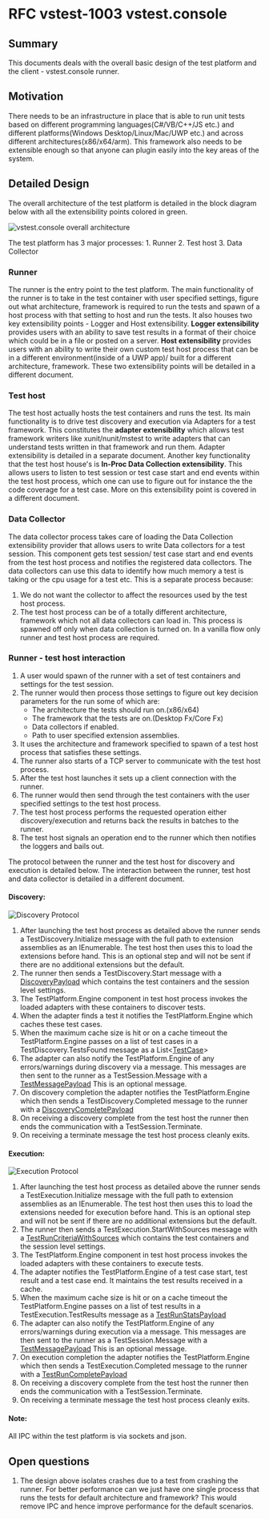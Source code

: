 # RFC vstest-1003 vstest.console

## Summary
This documents deals with the overall basic design of the test platform and the client - vstest.console runner.

## Motivation
There needs to be an infrastructure in place that is able to run unit tests based on different programming languages(C#/VB/C++/JS etc.) and different platforms(Windows Desktop/Linux/Mac/UWP etc.) and across different architectures(x86/x64/arm). This framework also needs to be extensible enough so that anyone can plugin easily into the key areas of the system.

## Detailed Design

The overall architecture of the test platform is detailed in the block diagram below with all the extensibility points colored in green. 

![vstest.console overall architecture]()

The test platform has 3 major processes:
	1. Runner
	2. Test host
	3. Data Collector

### Runner
The runner is the entry point to the test platform. The main functionality of the runner is to take in the test container with user specified settings, figure out what architecture, framework is required to run the tests and spawn of a host process with that setting to host and run the tests. It also houses two key extensibility points - Logger and Host extensibility. **Logger extensibility** provides users with an ability to save test results in a format of their choice which could be in a file or posted on a server. **Host extensibility** provides users with an ability to write their own custom test host process that can be in a different environment(inside of a UWP app)/ built for a different architecture, framework. These two extensibility points will be detailed in a different document.

### Test host
The test host actually hosts the test containers and runs the test. Its main functionality is to drive test discovery and execution via Adapters for a test framework. This constitutes the **adapter extensibility** which allows test framework writers like xunit/nunit/mstest to write adapters that can understand tests written in that framework and run them. Adapter extensibility is detailed in a separate document. Another key functionality that the test host house's is **In-Proc Data Collection extensibility**. This allows users to listen to test session or test case start and end events within the test host process, which one can use to figure out for instance the the code coverage for a test case. More on this extensibility point is covered in a different document.

### Data Collector
The data collector process takes care of loading the Data Collection extensibility provider that allows users to write Data collectors for a test session. This component gets test session/ test case start and end events from the test host process and notifies the registered data collectors. The data collectors can use this data to identify how much memory a test is taking or the cpu usage for a test etc. This is a separate process because:
1. We do not want the collector to affect the resources used by the test host process.
2. The test host process can be of a totally different architecture, framework which not all data collectors can load in.
This process is spawned off only when data collection is turned on. In a vanilla flow only runner and test host process are required. 

### Runner - test host interaction
1. A user would spawn of the runner with a set of test containers and settings for the test session. 
2. The runner would then process those settings to figure out key decision parameters for the run some of which are:
	* The architecture the tests should run on.(x86/x64)
	* The framework that the tests are on.(Desktop Fx/Core Fx)
	* Data collectors if enabled.
	* Path to user specified extension assemblies.
3. It uses the architecture and framework specified to spawn of a test host process that satisfies these settings.
4. The runner also starts of a TCP server to communicate with the test host process. 
5. After the test host launches it sets up a client connection with the runner. 
6. The runner would then send through the test containers with the user specified settings to the test host process.
7. The test host process performs the requested operation either discovery/execution and returns back the results in batches to the runner.
8. The test host signals an operation end to the runner which then notifies the loggers and bails out.

The protocol between the runner and the test host for discovery and execution is detailed below. The interaction between the runner, test host and data collector is detailed in a different document.

#### Discovery:	
![Discovery Protocol]()								
1. After launching the test host process as detailed above the runner sends a TestDiscovery.Initialize message with the full path to extension assemblies as an IEnumerable<string>. The test host then uses this to load the extensions before hand. This is an optional step and will not be sent if there are no additional extensions but the default.
2. The runner then sends a TestDiscovery.Start message with a [DiscoveryPayload](https://github.com/Microsoft/vstest/blob/master/src/Microsoft.TestPlatform.ObjectModel/Client/DiscoveryCriteria.cs) which contains the test containers and the session level settings.
3. The TestPlatform.Engine component in test host process invokes the loaded adapters with these containers to discover tests.
4. When the adapter finds a test it notifies the TestPlatform.Engine which caches these test cases.
5. When the maximum cache size is hit or on a cache timeout the TestPlatform.Engine passes on a list of test cases in a TestDiscovery.TestsFound message as a List<[TestCase](https://github.com/Microsoft/vstest/blob/master/src/Microsoft.TestPlatform.ObjectModel/TestCase.cs)>
6. The adapter can also notify the TestPlatform.Engine of any errors/warnings during discovery via a message. This messages are then sent to the runner as a TestSession.Message with a [TestMessagePayload](https://github.com/Microsoft/vstest/blob/master/src/Microsoft.TestPlatform.CommunicationUtilities/Messages/TestMessagePayload.cs) This is an optional message.
7. On discovery completion the adapter notifies the TestPlatform.Engine which then sends a TestDiscovery.Completed message to the runner with a [DiscoveryCompletePayload](https://github.com/Microsoft/vstest/blob/master/src/Microsoft.TestPlatform.CommunicationUtilities/Messages/DiscoveryCompletePayload.cs)
8. On receiving a discovery complete from the test host the runner then ends the communication with a TestSession.Terminate.
9. On receiving a terminate message the test host process cleanly exits.
	
#### Execution:
![Execution Protocol]()
1. After launching the test host process as detailed above the runner sends a TestExecution.Initialize message with the full path to extension assemblies as an IEnumerable<string>. The test host then uses this to load the extensions needed for execution before hand. This is an optional step and will not be sent if there are no additional extensions but the default.
2. The runner then sends a TestExecution.StartWithSources message with a [TestRunCriteriaWithSources](https://github.com/Microsoft/vstest/blob/master/src/Microsoft.TestPlatform.CommunicationUtilities/ObjectModel/TestRunCriteriaWithSources.cs) which contains the test containers and the session level settings.
3. The TestPlatform.Engine component in test host process invokes the loaded adapters with these containers to execute tests.
4. The adapter notifies the TestPlatform.Engine of a test case start, test result and a test case end. It maintains the test results received in a cache.
5. When the maximum cache size is hit or on a cache timeout the TestPlatform.Engine passes on a list of test results in a TestExecution.TestResults message as a [TestRunStatsPayload](https://github.com/Microsoft/vstest/blob/master/src/Microsoft.TestPlatform.CommunicationUtilities/Messages/TestRunStatsPayload.cs)
6. The adapter can also notify the TestPlatform.Engine of any errors/warnings during execution via a message. This messages are then sent to the runner as a TestSession.Message with a [TestMessagePayload](https://github.com/Microsoft/vstest/blob/master/src/Microsoft.TestPlatform.CommunicationUtilities/Messages/TestMessagePayload.cs) This is an optional message.
7. On execution completion the adapter notifies the TestPlatform.Engine which then sends a TestExecution.Completed message to the runner with a [TestRunCompletePayload](https://github.com/Microsoft/vstest/blob/master/src/Microsoft.TestPlatform.CommunicationUtilities/Messages/TestRunCompletePayload.cs)
8. On receiving a discovery complete from the test host the runner then ends the communication with a TestSession.Terminate.
9. On receiving a terminate message the test host process cleanly exits.


<!--The exact set of switches the vstest.console runner supports is listed here([Todo] add link here.))--> 

#### Note:
All IPC within the test platform is via sockets and json. 

## Open questions
1. The design above isolates crashes due to a test from crashing the runner. For better performance can we just have one single process that runs the tests for default architecture and framework? This would remove IPC and hence improve performance for the default scenarios.
